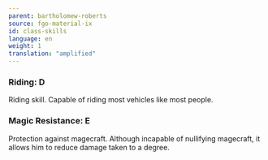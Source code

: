 ```yaml
---
parent: bartholomew-roberts
source: fgo-material-ix
id: class-skills
language: en
weight: 1
translation: "amplified"
---
```


### Riding: D

Riding skill. Capable of riding most vehicles like most people.

### Magic Resistance: E

Protection against magecraft. Although incapable of nullifying magecraft, it allows him to reduce damage taken to a degree.
